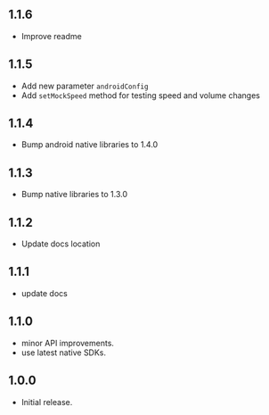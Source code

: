 ## 1.1.6
* Improve readme

## 1.1.5
* Add new parameter `androidConfig`  
* Add `setMockSpeed` method for testing speed and volume changes

## 1.1.4
* Bump android native libraries to 1.4.0

## 1.1.3
* Bump native libraries to 1.3.0

## 1.1.2
* Update docs location

## 1.1.1
* update docs

## 1.1.0
* minor API improvements.
* use latest native SDKs.

## 1.0.0
* Initial release.
